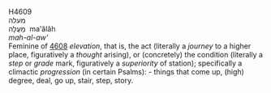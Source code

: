 <body>
  <p>H4609<br>  מעלה  <br> מַעֲלָה  ‎  ma‛ălâh  <br><i>mah-al-aw‘ </i><br>Feminine of <a href="h4608.htm">4608</a>  <i>elevation</i>, that is, the act (literally a <i>journey</i> to a higher place, figuratively a <i>thought</i> arising), or (concretely) the condition (literally a <i>step</i> or <i>grade</i> mark, figuratively a <i>superiority</i> of station); specifically a climactic <i>progression</i> (in certain Psalms): - things that come up, (high) degree, deal, go up, stair, step, story.<br></p>
 </body>